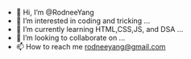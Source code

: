 - 👋 Hi, I’m @RodneeYang
- 👀 I’m interested in coding and tricking ...
- 🌱 I’m currently learning HTML,CSS,JS, and DSA ...
- 💞️ I’m looking to collaborate on ...
- 📫 How to reach me rodneeyang@gmail.com

<!---
RodneeYang/RodneeYang is a ✨ special ✨ repository because its `README.md` (this file) appears on your GitHub profile.
You can click the Preview link to take a look at your changes.
--->
